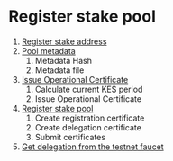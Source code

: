 # Register stake pool

1. [Register stake address](https://github.com/input-output-hk/cardano-node/blob/master/doc/stake-pool-operations/5\_register\_key.md)
2. [Pool metadata](https://github.com/input-output-hk/cardano-node/blob/master/doc/stake-pool-operations/8\_register\_stakepool.md#create-a-json-file-with-your-pools-metadata)
   1. Metadata Hash&#x20;
   2. Metadata file
3. [Issue Operational Certificate](https://github.com/input-output-hk/cardano-node/blob/master/doc/stake-pool-operations/7\_KES\_period.md)
   1. Calculate current KES period
   2. Issue Operational Certificate
4. [Register stake pool ](https://github.com/input-output-hk/cardano-node/blob/master/doc/stake-pool-operations/8\_register\_stakepool.md#generate-stake-pool-registration-certificate)
   1. Create registration certificate
   2. Create delegation certificate
   3. Submit certificates
5. [Get delegation from the testnet faucet](https://docs.cardano.org/cardano-testnet/tools/faucet)





